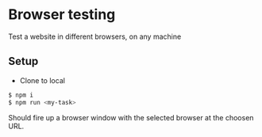 # Browser testing

Test a website in different browsers, on any machine

## Setup

- Clone to local

```sh
$ npm i
$ npm run <my-task>
```

Should fire up a browser window with the selected browser at the choosen URL.